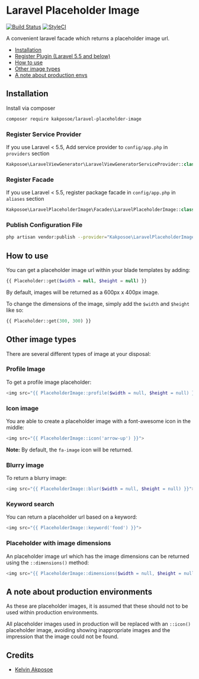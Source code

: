 # Laravel Placeholder Image
[![Build Status](https://travis-ci.org/kakposoe/laravel-placeholder-image.svg?branch=master)](https://travis-ci.org/kakposoe/laravel-placeholder-image)
[![StyleCI](https://styleci.io/repos/189258436/shield?branch=master)](https://styleci.io/repos/189258436)

A convenient laravel facade which returns a placeholder image url.

- [Installation](#installation)
- [Register Plugin (Laravel 5.5 and below)](#register-service-provider)
- [How to use](#how-to-use)
- [Other image types](#other-image-types)
- [A note about production envs](#a-note-about-production-environments)

## Installation

Install via composer
```bash
composer require kakposoe/laravel-placeholder-image
```

### Register Service Provider

If you use Laravel < 5.5, Add service provider to `config/app.php` in `providers` section
```php
Kakposoe\LaravelViewGenerator\LaravelViewGeneratorServiceProvider::class,
```

### Register Facade

If you use Laravel < 5.5, register package facade in `config/app.php` in `aliases` section
```php
Kakposoe\LaravelPlaceholderImage\Facades\LaravelPlaceholderImage::class,
```

### Publish Configuration File

```bash
php artisan vendor:publish --provider="Kakposoe\LaravelPlaceholderImage\ServiceProvider" --tag="config"
```

## How to use
You can get a placeholder image url within your blade templates by adding:

```php
{{ Placeholder::get($width = null, $height = null) }}
```
By default, images will be returned as a 600px x 400px image.

To change the dimensions of the image, simply add the `$width` and `$height` like so:

```php
{{ Placeholder::get(300, 300) }}
```

## Other image types
There are several different types of image at your disposal:

### Profile Image
To get a profile image placeholder:

```php
<img src="{{ PlaceholderImage::profile($width = null, $height = null) }}">
```

### Icon image
You are able to create a placeholder image with a font-awesome icon in the middle:

```php
<img src="{{ PlaceholderImage::icon('arrow-up') }}">
```

**Note:** By default, the `fa-image` icon will be returned.

### Blurry image
To return a blurry image:

```php
<img src="{{ PlaceholderImage::blur($width = null, $height = null) }}">
```

### Keyword search
You can return a placeholder url based on a keyword:

```php
<img src="{{ PlaceholderImage::keyword('food') }}">
```

### Placeholder with image dimensions
An placeholder image url which has the image dimensions can be returned using the `::dimensions()` method:

```php
<img src="{{ PlaceholderImage::dimensions($width = null, $height = null) }}">
```

## A note about production environments
As these are placeholder images, it is assumed that these should not to be used within production environments.

All placeholder images used in production will be replaced with an `::icon()` placeholder image, avoiding showing inappropriate images and the impression that the image could not be found.

## Credits

- [Kelvin Akposoe][link-author]

[link-author]: https://github.com/kakposoe